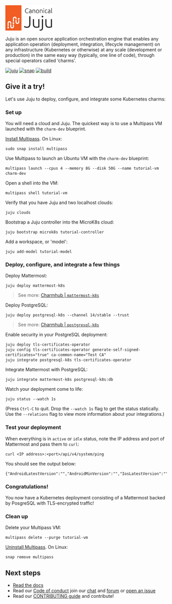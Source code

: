 <picture>
  <source media="(prefers-color-scheme: dark)" srcset="docs/logos/juju-logo-dark.png?raw=true">
  <source media="(prefers-color-scheme: light)" srcset="docs/logos/juju-logo.png?raw=true">
  <img alt="Juju logo next to the text Canonical Juju" src="docs/logos/juju-logo.png?raw=true" width="30%">
</picture>

Juju is an open source application orchestration engine that enables any application operation (deployment, integration, lifecycle management) on any infrastructure (Kubernetes or otherwise) at any scale (development or production) in the same easy way (typically, one line of code), through special operators called ‘charms’.

[![juju](https://snapcraft.io/juju/badge.svg)](https://snapcraft.io/juju)
[![snap](https://github.com/juju/juju/actions/workflows/snap.yml/badge.svg)](https://github.com/juju/juju/actions/workflows/snap.yml)
[![build](https://github.com/juju/juju/actions/workflows/build.yml/badge.svg)](https://github.com/juju/juju/actions/workflows/build.yml)


## Give it a try!

Let's use Juju to deploy, configure, and integrate some Kubernetes charms:


### Set up

You will need a cloud and Juju. The quickest way is to use a Multipass VM launched with the `charm-dev` blueprint.

[Install Multipass](https://canonical.com/multipass/docs/install-multipass). On Linux:

```
sudo snap install multipass
```

Use Multipass to launch an Ubuntu VM with the `charm-dev` blueprint:

```
multipass launch --cpus 4 --memory 8G --disk 50G --name tutorial-vm charm-dev
```

Open a shell into the VM:

```
multipass shell tutorial-vm
```

Verify that you have Juju and two localhost clouds:

```
juju clouds
```

Bootstrap a Juju controller into the MicroK8s cloud:

```
juju bootstrap microk8s tutorial-controller
```

Add a workspace, or 'model':

```
juju add-model tutorial-model
```

### Deploy, configure, and integrate a few things

Deploy Mattermost:

```
juju deploy mattermost-k8s
```
> See more: [Charmhub | `mattermost-k8s`](https://charmhub.io/mattermost-k8s)

Deploy PostgreSQL:

```
juju deploy postgresql-k8s --channel 14/stable --trust
```

> See more: [Charmhub | `postgresql-k8s`](https://charmhub.io/postgresql-k8s)

Enable security in your PostgreSQL deployment:

```
juju deploy tls-certificates-operator
juju config tls-certificates-operator generate-self-signed-certificates="true" ca-common-name="Test CA"
juju integrate postgresql-k8s tls-certificates-operator
```

Integrate Mattermost with PostgreSQL:

```
juju integrate mattermost-k8s postgresql-k8s:db
```

Watch your deployment come to life:

```
juju status --watch 1s
```

(Press `Ctrl-C` to quit. Drop the `--watch 1s` flag to get the status statically. Use the `--relations` flag to view more information about your integrations.)

### Test your deployment

When everything is in `active` or `idle` status, note the IP address and port of Mattermost and pass them to `curl`:

```
curl <IP address>:<port>/api/v4/system/ping
```

You should see the output below:

```
{"AndroidLatestVersion":"","AndroidMinVersion":"","IosLatestVersion":"","IosMinVersion":"","status":"OK"}
```
### Congratulations!

You now have a Kubernetes deployment consisting of a Mattermost backed by PosgreSQL with TLS-encrypted traffic!

### Clean up

Delete your Multipass VM:

```
multipass delete --purge tutorial-vm
```

[Uninstall Multipass](https://canonical.com/multipass/docs/install-multipass). On Linux:

```
snap remove multipass
```

## Next steps

- [Read the docs](https://canonical-juju.readthedocs-hosted.com)
- Read our [Code of conduct](https://ubuntu.com/community/code-of-conduct) join our [chat](https://matrix.to/#/#charmhub-juju:ubuntu.com) and [forum](https://discourse.charmhub.io/) or [open an issue](https://github.com/juju/juju/issues)
- Read our [CONTRIBUTING guide](./CONTRIBUTING.md) and contribute!
